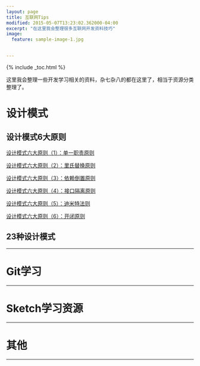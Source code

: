 ```yaml
---
layout: page
title: 互联网Tips
modified: 2015-05-07T13:23:02.362000-04:00
excerpt: "在这里我会整理很多互联网开发资料技巧"
image:
  feature: sample-image-1.jpg

  
---
```


{% include _toc.html %}

这里我会整理一些开发学习相关的资料，杂七杂八的都在这里了，相当于资源分类整理了。

# 设计模式  
## 设计模式6大原则     

[设计模式六大原则（1）：单一职责原则](http://www.importnew.com/15497.html) 
   
[设计模式六大原则（2）：里氏替换原则](http://www.importnew.com/15500.html)    

[设计模式六大原则（3）：依赖倒置原则](http://www.importnew.com/15502.html)  

[设计模式六大原则（4）：接口隔离原则](http://www.importnew.com/15510.html)

[设计模式六大原则（5）：迪米特法则](http://www.importnew.com/15518.html)   

[设计模式六大原则（6）：开闭原则](http://www.importnew.com/15520.html)    


## 23种设计模式

---
# Git学习

---

# Sketch学习资源


---

# 其他  


--- 





